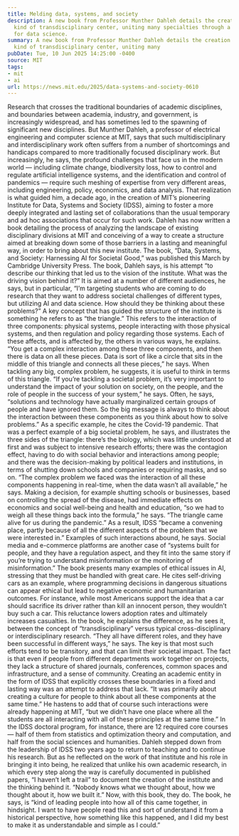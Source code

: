 ```yaml
---
title: Melding data, systems, and society
description: A new book from Professor Munther Dahleh details the creation of a unique
  kind of transdisciplinary center, uniting many specialties through a common need
  for data science.
summary: A new book from Professor Munther Dahleh details the creation of a unique
  kind of transdisciplinary center, uniting many
pubDate: Tue, 10 Jun 2025 14:25:00 -0400
source: MIT
tags:
- mit
- ai
url: https://news.mit.edu/2025/data-systems-and-society-0610
---
```


Research that crosses the traditional boundaries of academic disciplines, and boundaries between academia, industry, and government, is increasingly widespread, and has sometimes led to the spawning of significant new disciplines. But Munther Dahleh, a professor of electrical engineering and computer science at MIT, says that such multidisciplinary and interdisciplinary work often suffers from a number of shortcomings and handicaps compared to more traditionally focused disciplinary work.
But increasingly, he says, the profound challenges that face us in the modern world — including climate change, biodiversity loss, how to control and regulate artificial intelligence systems, and the identification and control of pandemics — require such meshing of expertise from very different areas, including engineering, policy, economics, and data analysis. That realization is what guided him, a decade ago, in the creation of MIT’s pioneering Institute for Data, Systems and Society (IDSS), aiming to foster a more deeply integrated and lasting set of collaborations than the usual temporary and ad hoc associations that occur for such work.
Dahleh has now written a book detailing the process of analyzing the landscape of existing disciplinary divisions at MIT and conceiving of a way to create a structure aimed at breaking down some of those barriers in a lasting and meaningful way, in order to bring about this new institute. The book, “Data, Systems, and Society: Harnessing AI for Societal Good,” was published this March by Cambridge University Press.
The book, Dahleh says, is his attempt “to describe our thinking that led us to the vision of the institute. What was the driving vision behind it?” It is aimed at a number of different audiences, he says, but in particular, “I’m targeting students who are coming to do research that they want to address societal challenges of different types, but utilizing AI and data science. How should they be thinking about these problems?”
A key concept that has guided the structure of the institute is something he refers to as “the triangle.” This refers to the interaction of three components: physical systems, people interacting with those physical systems, and then regulation and policy regarding those systems. Each of these affects, and is affected by, the others in various ways, he explains. “You get a complex interaction among these three components, and then there is data on all these pieces. Data is sort of like a circle that sits in the middle of this triangle and connects all these pieces,” he says.
When tackling any big, complex problem, he suggests, it is useful to think in terms of this triangle. “If you’re tackling a societal problem, it’s very important to understand the impact of your solution on society, on the people, and the role of people in the success of your system,” he says. Often, he says, “solutions and technology have actually marginalized certain groups of people and have ignored them. So the big message is always to think about the interaction between these components as you think about how to solve problems.”
As a specific example, he cites the Covid-19 pandemic. That was a perfect example of a big societal problem, he says, and illustrates the three sides of the triangle: there’s the biology, which was little understood at first and was subject to intensive research efforts; there was the contagion effect, having to do with social behavior and interactions among people; and there was the decision-making by political leaders and institutions, in terms of shutting down schools and companies or requiring masks, and so on. “The complex problem we faced was the interaction of all these components happening in real-time, when the data wasn’t all available,” he says.
Making a decision, for example shutting schools or businesses, based on controlling the spread of the disease, had immediate effects on economics and social well-being and health and education, “so we had to weigh all these things back into the formula,” he says. “The triangle came alive for us during the pandemic.” As a result, IDSS “became a convening place, partly because of all the different aspects of the problem that we were interested in.”
Examples of such interactions abound, he says. Social media and e-commerce platforms are another case of “systems built for people, and they have a regulation aspect, and they fit into the same story if you’re trying to understand misinformation or the monitoring of misinformation.”
The book presents many examples of ethical issues in AI, stressing that they must be handled with great care. He cites self-driving cars as an example, where programming decisions in dangerous situations can appear ethical but lead to negative economic and humanitarian outcomes. For instance, while most Americans support the idea that a car should sacrifice its driver rather than kill an innocent person, they wouldn’t buy such a car. This reluctance lowers adoption rates and ultimately increases casualties.
In the book, he explains the difference, as he sees it, between the concept of “transdisciplinary” versus typical cross-disciplinary or interdisciplinary research. “They all have different roles, and they have been successful in different ways,” he says. The key is that most such efforts tend to be transitory, and that can limit their societal impact. The fact is that even if people from different departments work together on projects, they lack a structure of shared journals, conferences, common spaces and infrastructure, and a sense of community. Creating an academic entity in the form of IDSS that explicitly crosses these boundaries in a fixed and lasting way was an attempt to address that lack. “It was primarily about creating a culture for people to think about all these components at the same time.”
He hastens to add that of course such interactions were already happening at MIT, “but we didn’t have one place where all the students are all interacting with all of these principles at the same time.” In the IDSS doctoral program, for instance, there are 12 required core courses — half of them from statistics and optimization theory and computation, and half from the social sciences and humanities.
Dahleh stepped down from the leadership of IDSS two years ago to return to teaching and to continue his research. But as he reflected on the work of that institute and his role in bringing it into being, he realized that unlike his own academic research, in which every step along the way is carefully documented in published papers, “I haven’t left a trail” to document the creation of the institute and the thinking behind it. “Nobody knows what we thought about, how we thought about it, how we built it.” Now, with this book, they do.
The book, he says, is “kind of leading people into how all of this came together, in hindsight. I want to have people read this and sort of understand it from a historical perspective, how something like this happened, and I did my best to make it as understandable and simple as I could.”
